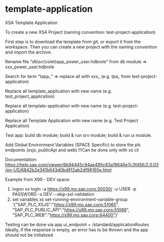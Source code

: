# template-application
XSA Template Application

To create a new XSA Project (naming convention: test-project-application)

First step is to download the template from git, or export it from the workspace. 
Then you can create a new project with the naming convention and import the archive.

Rename file "db\src\role\tapp_power_user.hdbrole" from db module => xxx_power_user.hdbrole

Search for term "tapp_"  => replace all with xxx_ (e.g. tpa_ from test-project-application) 

Replace all template_application with new name (e.g. test_project_application)

Replace all template-application with new name (e.g. test-project-application)

Replace all Template Application witn new name (e.g. Test Project Application)

Test app: build db module; build & run srv module; build & run ui module.



Add Global Environment Variables (SPACE Specific) to store the plc endpoints (xsjs, publicApi and web)
!!!Can be done only with xs cli

Documentation: 
https://help.sap.com/viewer/6b94445c94ae495c83a19646e7c3fd56/2.0.03/en-US/6842b2e341b643d0bd912ab2df96165e.html

Example from X99 - DEV space:

1. logon
xs login -a https://x99.mo.sap.corp:30030/ -u USER -p PASSWORD -s DEV --skip-ssl-validation
2. set variables
xs set-running-environment-variable-group '{"SAP_PLC_XSJS":"https://x99.mo.sap.corp:51065", "SAP_PLC_PUBLIC_API":"https://x99.mo.sap.corp:51066", "SAP_PLC_WEB":"https://x99.mo.sap.corp:64400"}'

Testing can be done via app ui_endpoint + /standard/applicationRoutes
Ideally, if the response is empty, an error has to be thrown and the app should not be initialized

